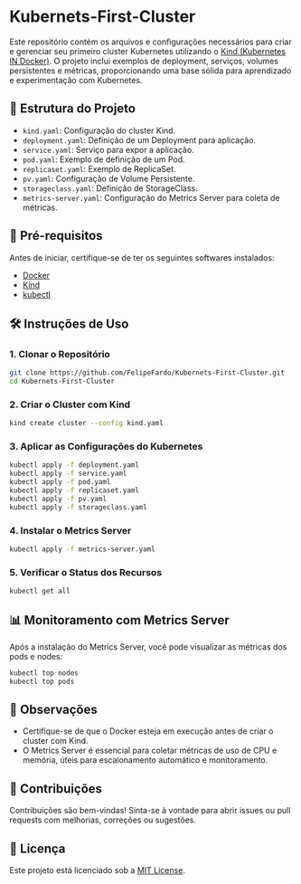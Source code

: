 # Kubernets-First-Cluster

Este repositório contém os arquivos e configurações necessários para criar e gerenciar seu primeiro cluster Kubernetes utilizando o [Kind (Kubernetes IN Docker)](https://kind.sigs.k8s.io/). O projeto inclui exemplos de deployment, serviços, volumes persistentes e métricas, proporcionando uma base sólida para aprendizado e experimentação com Kubernetes.

## 📁 Estrutura do Projeto

- `kind.yaml`: Configuração do cluster Kind.
- `deployment.yaml`: Definição de um Deployment para aplicação.
- `service.yaml`: Serviço para expor a aplicação.
- `pod.yaml`: Exemplo de definição de um Pod.
- `replicaset.yaml`: Exemplo de ReplicaSet.
- `pv.yaml`: Configuração de Volume Persistente.
- `storageclass.yaml`: Definição de StorageClass.
- `metrics-server.yaml`: Configuração do Metrics Server para coleta de métricas.

## 🚀 Pré-requisitos

Antes de iniciar, certifique-se de ter os seguintes softwares instalados:

- [Docker](https://www.docker.com/)
- [Kind](https://kind.sigs.k8s.io/)
- [kubectl](https://kubernetes.io/docs/tasks/tools/)

## 🛠️ Instruções de Uso

### 1. Clonar o Repositório

```bash
git clone https://github.com/FelipeFardo/Kubernets-First-Cluster.git
cd Kubernets-First-Cluster
```

### 2. Criar o Cluster com Kind

```bash
kind create cluster --config kind.yaml
```

### 3. Aplicar as Configurações do Kubernetes

```bash
kubectl apply -f deployment.yaml
kubectl apply -f service.yaml
kubectl apply -f pod.yaml
kubectl apply -f replicaset.yaml
kubectl apply -f pv.yaml
kubectl apply -f storageclass.yaml
```

### 4. Instalar o Metrics Server

```bash
kubectl apply -f metrics-server.yaml
```

### 5. Verificar o Status dos Recursos

```bash
kubectl get all
```

## 📊 Monitoramento com Metrics Server

Após a instalação do Metrics Server, você pode visualizar as métricas dos pods e nodes:

```bash
kubectl top nodes
kubectl top pods
```

## 📌 Observações

- Certifique-se de que o Docker esteja em execução antes de criar o cluster com Kind.
- O Metrics Server é essencial para coletar métricas de uso de CPU e memória, úteis para escalonamento automático e monitoramento.

## 🤝 Contribuições

Contribuições são bem-vindas! Sinta-se à vontade para abrir issues ou pull requests com melhorias, correções ou sugestões.

## 📄 Licença

Este projeto está licenciado sob a [MIT License](LICENSE).
